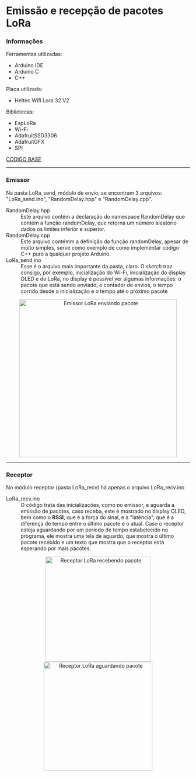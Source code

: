 # Emissão e recepção de pacotes LoRa
### Informações
  <div align='left'>
    Ferramentas utilizadas: 
    <ul>
      <li>Arduino IDE</li>
      <li>Arduino C</li>
      <li>C++</li>
    </ul>
    Placa utilizada: 
    <ul><li>Heltec Wifi Lora 32 V2</li></ul>
    Bibliotecas: 
    <ul>
      <li>EspLoRa</li>
      <li>Wi-Fi</li>
      <li>AdafruitSSD3306</li>
      <li>AdafruitGFX</li>
      <li>SPI</li>
    </ul>
    <a href='https://RandomNerdTutorials.com/ttgo-lora32-sx1276-arduino-ide/'>CÓDIGO BASE</a>
  </div>
  <hr/>
<h3>Emissor</h3>
<div align='left'>
  Na pasta LoRa_send, módulo de envio, se encontram 3 arquivos: "LoRa_send.ino", "RandomDelay.hpp" e "RandomDelay.cpp". <br/>
  <dl>
    <dt>RandomDelay.hpp</dt>
      <dd>
        Este arquivo contém a declaração do namespace RandomDelay que contém a função randomDelay, que retorna um 
        número aleatório dados os limites inferior e superior.
      </dd>
      <dt>RandomDelay.cpp</dt>
      <dd>
        Este arquivo contémm a definição da função randomDelay, apesar de muito simples, serve como exemplo de 
        como implementar código C++ puro a qualquer projeto Arduino.
      </dd>
      <dt>LoRa_send.ino</dt>
      <dd>
        Esse é o arquivo mais importante da pasta, claro. O <i>sketch</i> traz consigo, por exemplo, inicialização 
        do Wi-Fi, inicialização do display OLED e do LoRa, no display é possível ver algumas informações: o pacote
        que está sendo enviado, o contador de envios, o tempo corrido desde a inicialização e o tempo até o próximo
        pacote
      </dd>
  </dl>
</div>

<div align='center'>
    <img src='https://github.com/IdeiaLab/wifi-lora-esp32/assets/121146950/fed75b09-6dcd-4acf-a47e-1e6ec7b025ac'
     alt='Emissor LoRa enviando pacote' style="width:45vw;"/>
</div>
<hr/>
<!-- ![esp-lora-enviador](https://github.com/IdeiaLab/wifi-lora-esp32/assets/121146950/fed75b09-6dcd-4acf-a47e-1e6ec7b025ac "Emissor LoRa") -->

<h3>Receptor</h3>
<div align='left'>
  No módulo receptor (pasta LoRa_recv) há apenas o arquivo LoRa_recv.ino
 <dl>
    <dt>LoRa_recv.ino</dt>
      <dd>
        O código trata das inicializações, como no emissor, e aguarda a emissão de pacotes, caso receba, este é mostrado no
        display OLED, bem como o <strong>RSSI</strong>, que é a força do sinal, e a "latência", que é a diferença de tempo 
        entre o último pacote e o atual. Caso o receptor esteja aguardando por um período de tempo estabelecido no programa,
        ele mostra uma tela de aguardo, que mostra o último pacote recebido e um texto que mostra que o receptor está esperando
        por mais pacotes.
      </dd>
 </dl>
</div>

<div align='center'>
  <img src='https://github.com/IdeiaLab/wifi-lora-esp32/assets/121146950/a1938a02-1822-468a-9ed3-7859bb2eefb7'
     alt='Receptor LoRa recebendo pacote' style="width:30vw"/>
  <img src='https://github.com/IdeiaLab/wifi-lora-esp32/assets/121146950/001dfa38-1b9e-409b-91f4-bf01c54ad85d'
       alt='Receptor LoRa aguardando pacote' style="width:31vw"/>
</div>

     
<!-- ![esp-lora-receptor](https://github.com/IdeiaLab/wifi-lora-esp32/assets/121146950/a1938a02-1822-468a-9ed3-7859bb2eefb7 ) -->
<!-- ![esp-lora-receptor2](https://github.com/IdeiaLab/wifi-lora-esp32/assets/121146950/001dfa38-1b9e-409b-91f4-bf01c54ad85d) -->

